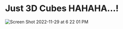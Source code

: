 # Just 3D Cubes HAHAHA...!
![Screen Shot 2022-11-29 at 6 22 01 PM](https://user-images.githubusercontent.com/77007791/204599866-e5e268af-df76-45dd-89b2-e33029c0dedf.jpg)
